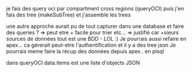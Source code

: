 je fais des query oci par compartment cross regions (queryOCI)
puis j'en fais des tree (makeSubTree)
et j'assemble les trees 


une autre approche aurait pu de tout capturer dans une database
et faire des queries ?
=> peut etre + facile pour trier etc...
=> justifié car +sieurs sources de données
tout est une BDD - LOL :) 
Je pourrais aussi refaire en apex... ca gérerait peut-etre l'authentification et il y a des tree json
Je pourrais meme faire la récup des données depuis apex.. en plsql



dans queryOCI data.items est une liste d'objects JSON


